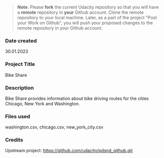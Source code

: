 >**Note**: Please **fork** the current Udacity repository so that you will have a **remote** repository in **your** Github account. Clone the remote repository to your local machine. Later, as a part of the project "Post your Work on Github", you will push your proposed changes to the remote repository in your Github account.

### Date created
30.01.2023

### Project Title
Bike Share

### Description
Bike Share provides information about bike driving routes for the cities Chicago, New York and Washington.

### Files used
washington.csv, chicago.csv, new_york_city.csv

### Credits
Upstream project: https://github.com/udacity/pdsnd_github.git
